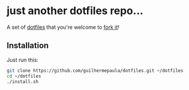 # just another dotfiles repo...

A set of [dotfiles](http://dotfiles.github.io/) that you're welcome to [fork it](https://github.com/guilhermepaula/dotfiles/fork)!

## Installation

Just run this:

```sh
git clone https://github.com/guilhermepaula/dotfiles.git ~/dotfiles
cd ~/dotfiles
./install.sh
```